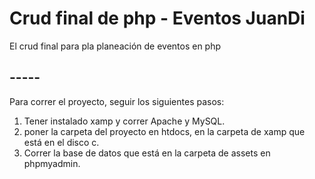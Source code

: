 # Crud final de php - Eventos JuanDi
El crud final para pla planeación de eventos en php

## -----

Para correr el proyecto, seguir los siguientes pasos:

1. Tener instalado xamp y correr Apache y MySQL.
2. poner la carpeta del proyecto en htdocs, en la carpeta de xamp que está en el disco c.
3. Correr la base de datos que está en la carpeta de assets en phpmyadmin.
